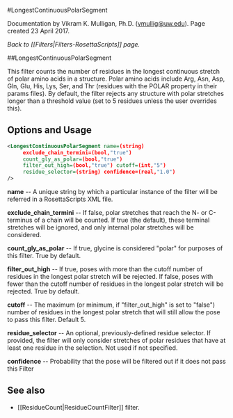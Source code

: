 #LongestContinuousPolarSegment

Documentation by Vikram K. Mulligan, Ph.D. (vmullig@uw.edu).  Page created 23 April 2017.

*Back to [[Filters|Filters-RosettaScripts]] page.*

##LongestContinuousPolarSegment

This filter counts the number of residues in the longest continuous stretch of polar amino acids in a structure.  Polar amino acids include Arg, Asn, Asp, Gln, Glu, His, Lys, Ser, and Thr (residues with the POLAR property in their params files).  By default, the filter rejects any structure with polar stretches longer than a threshold value (set to 5 residues unless the user overrides this).

## Options and Usage

```xml
<LongestContinuousPolarSegment name=(string)
     exclude_chain_termini=(bool,"true")
     count_gly_as_polar=(bool,"true")
     filter_out_high=(bool,"true") cutoff=(int,"5")
     residue_selector=(string) confidence=(real,"1.0")
/>
```

**name** -- A unique string by which a particular instance of the filter will be referred in a RosettaScripts XML file.

**exclude\_chain\_termini** -- If false, polar stretches that reach the N- or C-terminus of a chain will be counted.  If true (the default), these terminal stretches will be ignored, and only internal polar stretches will be considered.

**count\_gly\_as\_polar** -- If true, glycine is considered "polar" for purposes of this filter.  True by default.

**filter\_out\_high** -- If true, poses with more than the cutoff number of residues in the longest polar stretch will be rejected.  If false, poses with fewer than the cutoff number of residues in the longest polar stretch will be rejected.  True by default.

**cutoff** -- The maximum (or minimum, if "filter_out_high" is set to "false") number of residues in the longest polar stretch that will still allow the pose to pass this filter.  Default 5.

**residue\_selector** -- An optional, previously-defined residue selector.  If provided, the filter will only consider stretches of polar residues that have at least one residue in the selection.  Not used if not specified.

**confidence** -- Probability that the pose will be filtered out if it does not pass this Filter

## See also

* [[ResidueCount|ResidueCountFilter]] filter.